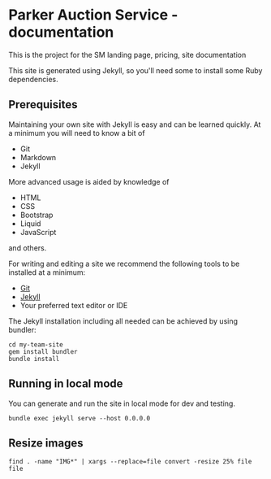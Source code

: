 # Parker Auction Service - documentation

This is the project for the SM landing page, pricing, site documentation

This site is generated using Jekyll, so you'll need some to install some Ruby dependencies.

## Prerequisites

Maintaining your own site with Jekyll is easy and can be learned
quickly. At a minimum you will need to know a bit of

* Git
* Markdown
* Jekyll

More advanced usage is aided by knowledge of

* HTML
* CSS
* Bootstrap
* Liquid
* JavaScript

and others.

For writing and editing a site we recommend the following tools to be installed
at a minimum:

* [Git](https://git-scm.com/downloads)
* [Jekyll](https://jekyllrb.com/docs/installation/)
* Your preferred text editor or IDE

The Jekyll installation including all needed  can be achieved by using bundler:

```shell
cd my-team-site
gem install bundler
bundle install
```

## Running in local mode

You can generate and run the site in local mode for dev and testing.

```
bundle exec jekyll serve --host 0.0.0.0
```

## Resize images
```
find . -name "IMG*" | xargs --replace=file convert -resize 25% file file
```